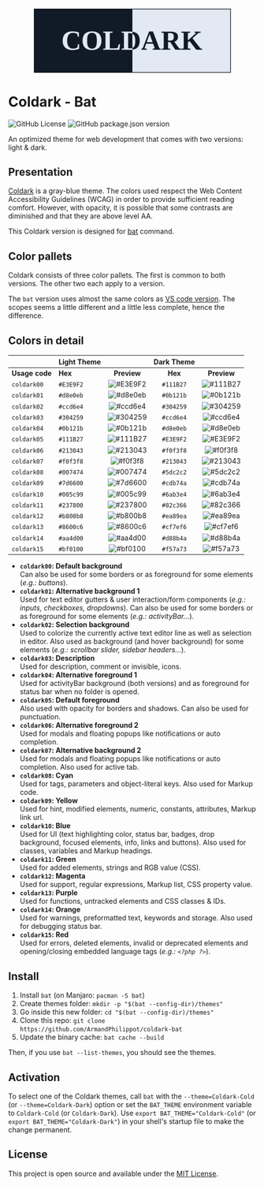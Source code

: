 <p align="center">
    <img src="assets/coldark-banner.png" alt="Coldark Banner" width="400" />
</p>

# Coldark - Bat

![GitHub License](https://img.shields.io/github/license/ArmandPhilippot/coldark-bat?colorA=111B27&color=d8e0eb&logo=Github&logoColor=E3E9F2&style=for-the-badge) ![GitHub package.json version](https://img.shields.io/github/package-json/v/ArmandPhilippot/coldark-bat?colorA=111B27&color=d8e0eb&logo=Github&logoColor=E3E9F2&style=for-the-badge)

An optimized theme for web development that comes with two versions: light & dark.

## Presentation

[Coldark](https://github.com/ArmandPhilippot/coldark) is a gray-blue theme. The colors used respect the Web Content Accessibility Guidelines (WCAG) in order to provide sufficient reading comfort. However, with opacity, it is possible that some contrasts are diminished and that they are above level AA.

This Coldark version is designed for [bat](https://github.com/sharkdp/bat) command.

## Color pallets

Coldark consists of three color pallets. The first is common to both versions. The other two each apply to a version.

The `bat` version uses almost the same colors as [VS code version](https://github.com/ArmandPhilippot/coldark-vscode). The scopes seems a little different and a little less complete, hence the difference.

## Colors in detail

|                | Light Theme |                                                          | Dark Theme |                                                          |
| -------------- | ----------- | :------------------------------------------------------: | :--------: | :------------------------------------------------------: |
| **Usage code** | **Hex**     |                       **Preview**                        |  **Hex**   |                       **Preview**                        |
| `coldark00`    | `#E3E9F2`   | ![#E3E9F2](https://placehold.it/20/E3E9F2/000000?text=+) | `#111B27`  | ![#111B27](https://placehold.it/20/111B27/000000?text=+) |
| `coldark01`    | `#d8e0eb`   | ![#d8e0eb](https://placehold.it/20/d8e0eb/000000?text=+) | `#0b121b`  | ![#0b121b](https://placehold.it/20/0b121b/000000?text=+) |
| `coldark02`    | `#ccd6e4`   | ![#ccd6e4](https://placehold.it/20/ccd6e4/000000?text=+) | `#304259`  | ![#304259](https://placehold.it/20/304259/000000?text=+) |
| `coldark03`    | `#304259`   | ![#304259](https://placehold.it/20/304259/000000?text=+) | `#ccd6e4`  | ![#ccd6e4](https://placehold.it/20/ccd6e4/000000?text=+) |
| `coldark04`    | `#0b121b`   | ![#0b121b](https://placehold.it/20/0b121b/000000?text=+) | `#d8e0eb`  | ![#d8e0eb](https://placehold.it/20/d8e0eb/000000?text=+) |
| `coldark05`    | `#111B27`   | ![#111B27](https://placehold.it/20/111B27/000000?text=+) | `#E3E9F2`  | ![#E3E9F2](https://placehold.it/20/E3E9F2/000000?text=+) |
| `coldark06`    | `#213043`   | ![#213043](https://placehold.it/20/213043/000000?text=+) | `#f0f3f8`  | ![#f0f3f8](https://placehold.it/20/f0f3f8/000000?text=+) |
| `coldark07`    | `#f0f3f8`   | ![#f0f3f8](https://placehold.it/20/f0f3f8/000000?text=+) | `#213043`  | ![#213043](https://placehold.it/20/213043/000000?text=+) |
| `coldark08`    | `#007474`   | ![#007474](https://placehold.it/20/007474/000000?text=+) | `#5dc2c2`  | ![#5dc2c2](https://placehold.it/20/5dc2c2/000000?text=+) |
| `coldark09`    | `#7d6600`   | ![#7d6600](https://placehold.it/20/7d6600/000000?text=+) | `#cdb74a`  | ![#cdb74a](https://placehold.it/20/cdb74a/000000?text=+) |
| `coldark10`    | `#005c99`   | ![#005c99](https://placehold.it/20/005c99/000000?text=+) | `#6ab3e4`  | ![#6ab3e4](https://placehold.it/20/6ab3e4/000000?text=+) |
| `coldark11`    | `#237800`   | ![#237800](https://placehold.it/20/237800/000000?text=+) | `#82c366`  | ![#82c366](https://placehold.it/20/82c366/000000?text=+) |
| `coldark12`    | `#b800b8`   | ![#b800b8](https://placehold.it/20/b800b8/000000?text=+) | `#ea89ea`  | ![#ea89ea](https://placehold.it/20/ea89ea/000000?text=+) |
| `coldark13`    | `#8600c6`   | ![#8600c6](https://placehold.it/20/8600c6/000000?text=+) | `#cf7ef6`  | ![#cf7ef6](https://placehold.it/20/cf7ef6/000000?text=+) |
| `coldark14`    | `#aa4d00`   | ![#aa4d00](https://placehold.it/20/aa4d00/000000?text=+) | `#d88b4a`  | ![#d88b4a](https://placehold.it/20/d88b4a/000000?text=+) |
| `coldark15`    | `#bf0100`   | ![#bf0100](https://placehold.it/20/bf0100/000000?text=+) | `#f57a73`  | ![#f57a73](https://placehold.it/20/f57a73/000000?text=+) |

- **`coldark00`: Default background**  
  Can also be used for some borders or as foreground for some elements (_e.g.: buttons_).
- **`coldark01`: Alternative background 1**  
  Used for text editor gutters & user interaction/form components (_e.g.: inputs, checkboxes, dropdowns_). Can also be used for some borders or as foreground for some elements (_e.g.: activityBar..._).
- **`coldark02`: Selection background**  
  Used to colorize the currently active text editor line as well as selection in editor. Also used as background (and hover background) for some elements (_e.g.: scrollbar slider, sidebar headers..._).
- **`coldark03`: Description**  
  Used for description, comment or invisible, icons.
- **`coldark04`: Alternative foreground 1**  
  Used for activityBar background (both versions) and as foreground for status bar when no folder is opened.
- **`coldark05`: Default foreground**  
  Also used with opacity for borders and shadows. Can also be used for punctuation.
- **`coldark06`: Alternative foreground 2**  
  Used for modals and floating popups like notifications or auto completion.
- **`coldark07`: Alternative background 2**  
  Used for modals and floating popups like notifications or auto completion. Also used for active tab.
- **`coldark08`: Cyan**  
  Used for tags, parameters and object-literal keys. Also used for Markup code.
- **`coldark09`: Yellow**  
  Used for hint, modified elements, numeric, constants, attributes, Markup link url.
- **`coldark10`: Blue**  
  Used for UI (text highlighting color, status bar, badges, drop background, focused elements, info, links and buttons). Also used for classes, variables and Markup headings.
- **`coldark11`: Green**  
  Used for added elements, strings and RGB value (CSS).
- **`coldark12`: Magenta**  
  Used for support, regular expressions, Markup list, CSS property value.
- **`coldark13`: Purple**  
  Used for functions, untracked elements and CSS classes & IDs.
- **`coldark14`: Orange**  
  Used for warnings, preformatted text, keywords and storage. Also used for debugging status bar.
- **`coldark15`: Red**  
  Used for errors, deleted elements, invalid or deprecated elements and opening/closing embedded language tags (_e.g.: `<?php ?>`_).

## Install

1. Install `bat` (on Manjaro: `pacman -S bat`)
2. Create themes folder: `mkdir -p "$(bat --config-dir)/themes"`
3. Go inside this new folder: `cd "$(bat --config-dir)/themes"`
4. Clone this repo: `git clone https://github.com/ArmandPhilippot/coldark-bat`
5. Update the binary cache: `bat cache --build`

Then, if you use `bat --list-themes`, you should see the themes.

## Activation

To select one of the Coldark themes, call `bat` with the `--theme=Coldark-Cold` (or `--theme=Coldark-Dark`) option or set the `BAT_THEME` environment variable to `Coldark-Cold` (or `Coldark-Dark`). Use `export BAT_THEME="Coldark-Cold"` (or `export BAT_THEME="Coldark-Dark"`) in your shell's startup file to make the change permanent.

## License

This project is open source and available under the [MIT License](https://github.com/ArmandPhilippot/coldark-bat/blob/master/LICENSE).
